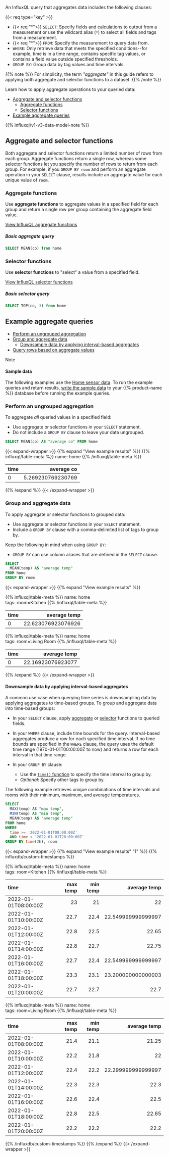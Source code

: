 
An InfluxQL query that aggregates data includes the following clauses:

{{< req type="key" >}}

- {{< req "\*">}} `SELECT`: Specify fields and calculations to output from a
  measurement or use the wildcard alias (`*`) to select all fields and tags
  from a measurement.
- {{< req "\*">}} `FROM`: Specify the measurement to query data from.
- `WHERE`: Only retrieve data that meets the specified conditions--for example,
  time is in a time range, contains specific tag values, or contains a field
  value outside specified thresholds.
- `GROUP BY`: Group data by tag values and time intervals.

{{% note %}}
For simplicity, the term _"aggregate"_ in this guide refers to applying
both aggregate and selector functions to a dataset.
{{% /note %}}

Learn how to apply aggregate operations to your queried data:

- [Aggregate and selector functions](#aggregate-and-selector-functions)
  - [Aggregate functions](#aggregate-functions)
  - [Selector functions](#selector-functions)
- [Example aggregate queries](#example-aggregate-queries)

{{% influxql/v1-v3-data-model-note %}}

## Aggregate and selector functions

Both aggregate and selector functions return a limited number of rows from each group.
Aggregate functions return a single row, whereas some selector functions let you
specify the number of rows to return from each group.
For example, if you `GROUP BY room` and perform an aggregate operation
in your `SELECT` clause, results include an aggregate value for each unique
value of `room`.

### Aggregate functions

Use **aggregate functions** to aggregate values in a specified field for each
group and return a single row per group containing the aggregate field value.

<a href="/influxdb3/version/reference/influxql/functions/aggregates/" class="btn small">View InfluxQL aggregate functions</a>

##### Basic aggregate query

```sql
SELECT MEAN(co) from home
```

### Selector functions

Use **selector functions** to "select" a value from a specified field.

<a href="/influxdb3/version/reference/influxql/functions/selectors/" class="btn small">View InfluxQL selector functions</a>

##### Basic selector query

```sql
SELECT TOP(co, 3) from home
```

## Example aggregate queries

- [Perform an ungrouped aggregation](#perform-an-ungrouped-aggregation)
- [Group and aggregate data](#group-and-aggregate-data)
  - [Downsample data by applying interval-based aggregates](#downsample-data-by-applying-interval-based-aggregates)
- [Query rows based on aggregate values](#query-rows-based-on-aggregate-values)

> [!Note]
>
> #### Sample data
> 
> The following examples use the [Home sensor data](/influxdb3/version/reference/sample-data/#home-sensor-data).
> To run the example queries and return results,
> [write the sample data](/influxdb3/version/reference/sample-data/#write-the-home-sensor-data-to-influxdb)
> to your {{% product-name %}} database before running the example queries.

### Perform an ungrouped aggregation

To aggregate _all_ queried values in a specified field:

- Use aggregate or selector functions in your `SELECT` statement.
- Do not include a `GROUP BY` clause to leave your data ungrouped.

```sql
SELECT MEAN(co) AS "average co" FROM home
```

{{< expand-wrapper >}}
{{% expand "View example results" %}}
{{% influxql/table-meta %}}
name: home
{{% /influxql/table-meta %}}

| time |        average co |
| :--- | ----------------: |
| 0    | 5.269230769230769 |
{{% /expand %}}
{{< /expand-wrapper >}}

### Group and aggregate data

To apply aggregate or selector functions to grouped data:

- Use aggregate or selector functions in your `SELECT` statement.
- Include a `GROUP BY` clause with a comma-delimited list of tags to group by.

Keep the following in mind when using `GROUP BY`:

- `GROUP BY` can use column aliases that are defined in the `SELECT` clause.

```sql
SELECT
  MEAN(temp) AS "average temp"
FROM home
GROUP BY room
```

{{< expand-wrapper >}}
{{% expand "View example results" %}}

{{% influxql/table-meta %}}
name: home  
tags: room=Kitchen
{{% /influxql/table-meta %}}

| time |       average temp |
| :--- | -----------------: |
| 0    | 22.623076923076926 |

{{% influxql/table-meta %}}
name: home  
tags: room=Living Room
{{% /influxql/table-meta %}}

| time |      average temp |
| :--- | ----------------: |
| 0    | 22.16923076923077 |
{{% /expand %}}
{{< /expand-wrapper >}}

#### Downsample data by applying interval-based aggregates

A common use case when querying time series is downsampling data by applying
aggregates to time-based groups. To group and aggregate data into time-based
groups:

- In your `SELECT` clause, apply [aggregate](/influxdb3/version/reference/influxql/functions/aggregates/)
  or [selector](/influxdb3/version/reference/influxql/functions/selectors/)
  functions to queried fields.

- In your `WHERE` clause, include time bounds for the query.
  Interval-based aggregates produce a row for each specified time interval.
  If no time bounds are specified in the `WHERE` clause, the query uses the 
  default time range (1970-01-01T00:00:00Z to now) and returns a row for each
  interval in that time range.

- In your `GROUP BY` clause:
 
  - Use the [`time()` function](/influxdb3/version/reference/influxql/functions/date-time/#time)
    to specify the time interval to group by.
  - _Optional_: Specify other tags to group by.


The following example retrieves unique combinations of time intervals and rooms with their minimum, maximum, and average temperatures.

```sql
SELECT
  MAX(temp) AS "max temp",
  MIN(temp) AS "min temp",
  MEAN(temp) AS "average temp"
FROM home
WHERE
  time >= '2022-01-01T08:00:00Z'
  AND time < '2022-01-01T20:00:00Z'
GROUP BY time(2h), room
```

{{< expand-wrapper >}}
{{% expand "View example results" "1" %}}
{{% influxdb/custom-timestamps %}}

{{% influxql/table-meta %}}
name: home  
tags: room=Kitchen
{{% /influxql/table-meta %}}

| time                 | max temp | min temp |       average temp |
| :------------------- | -------: | -------: | -----------------: |
| 2022-01-01T08:00:00Z |       23 |       21 |                 22 |
| 2022-01-01T10:00:00Z |     22.7 |     22.4 | 22.549999999999997 |
| 2022-01-01T12:00:00Z |     22.8 |     22.5 |              22.65 |
| 2022-01-01T14:00:00Z |     22.8 |     22.7 |              22.75 |
| 2022-01-01T16:00:00Z |     22.7 |     22.4 | 22.549999999999997 |
| 2022-01-01T18:00:00Z |     23.3 |     23.1 | 23.200000000000003 |
| 2022-01-01T20:00:00Z |     22.7 |     22.7 |               22.7 |

{{% influxql/table-meta %}}
name: home  
tags: room=Living Room
{{% /influxql/table-meta %}}

| time                 | max temp | min temp |       average temp |
| :------------------- | -------: | -------: | -----------------: |
| 2022-01-01T08:00:00Z |     21.4 |     21.1 |              21.25 |
| 2022-01-01T10:00:00Z |     22.2 |     21.8 |                 22 |
| 2022-01-01T12:00:00Z |     22.4 |     22.2 | 22.299999999999997 |
| 2022-01-01T14:00:00Z |     22.3 |     22.3 |               22.3 |
| 2022-01-01T16:00:00Z |     22.6 |     22.4 |               22.5 |
| 2022-01-01T18:00:00Z |     22.8 |     22.5 |              22.65 |
| 2022-01-01T20:00:00Z |     22.2 |     22.2 |               22.2 |

{{% /influxdb/custom-timestamps %}}
{{% /expand %}}
{{< /expand-wrapper >}}
